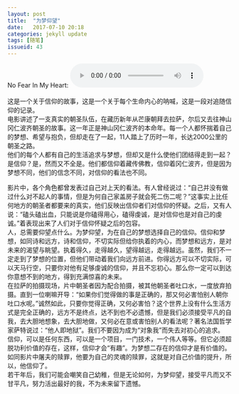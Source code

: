 ```yaml
---
layout: post
title:  "为梦仰望"
date:   2017-07-10 20:18
categories: jekyll update
tags: [随笔]
issueid: 43
---
```

No Fear In My Heart: <audio src="/music/No Fear In My Heart.mp3" controls="controls" loop="loop" preload="meta"></audio>  
<br>
这是一个关于信仰的故事，这是一个关于每个生命内心的呐喊，这是一段对追随信仰的记录。  
电影讲述了一支真实的朝圣队伍，在藏历新年从芒康朝拜去拉萨，尔后又去往神山冈仁波齐朝圣的故事。这一年正是神山冈仁波齐的本命年。每一个人都怀揣着自己的梦想、希望与抱负，但却走在了一起，11人踏上了历时一年，长达2000公里的朝圣之路。  
他们的每个人都有自己的生活追求与梦想，但却又是什么使他们团结得走到一起？是信仰？是，然而又不全是。他们都信仰着藏传佛教，信仰着冈仁波齐，但是因为梦想不同，他们的信念不同，对信仰的看法也不同。  

影片中，各个角色都曾发表过自己对上天的看法。有人曾经说过：“自己并没有做过什么对不起人的事情，但是为何自己家盖房子就会死二伤二呢？”这事实上比任何地方的朝圣者都要来的真实，他们反映出信仰者们对信仰的怀疑。之后，又有人说：“磕头磕出血，只能说是你磕得用心，磕得虔诚，是对信仰也是对自己的虔诚。”着表现出来了人们对于信仰怀疑之后的包容。  
人，总需要仰望点什么。为梦仰望，为在自己的梦想选择自己的信仰。信仰和梦想，如同诗和远方，诗和信仰，不切实际但给你执着的内心，而梦想和远方，是对未来的渴望与眺望。执着得久，走得越久，望得越远，走得越远。虽然，我们不一定走到了梦想的位置，但他们带动着我们向远方前进。你得远方可以不切实际，可以天马行空，只要你对他有足够虔诚的信仰，并且不忘初心。那么你一定可以到达你意想不到的地方，得到充满惊喜的未来。  
在拉萨的拍摄现场，片中朝圣者因为配合拍摄，被其他朝圣者吐口水，一度放弃拍摄。直到一位喇嘛开导：“如果你们觉得做的事是正确的，那又何必害怕别人朝你吐口水呢。”诚然如此，只要你觉得正确，又何必害怕？这个世界上没有什么生活方式是完全正确的，远方不是终点，达不到也不必遗憾，但是我们必须接受平凡的自我，去大胆地想象，去大胆地做，又何必在意或害怕别人的看法呢？著名法国哲学家萨特说过：“他人即地狱”。我们不要因为成为“对象我”而失去对初心的追求。  
信仰，可以是任何东西，可以是一个项目，一门技术，一个伟人等等。但它必须超脱功利价值的存在，这样，信仰才会“有趣”。为梦想二存在的信仰才是有价值的。  
如同影片中屠夫的赎罪，他要为自己的灵魂的赎罪，这就是对自己价值的提升，所以，他信仰了。  
若干年后，我们可能会嘲笑自己幼稚，但是无论如何，为梦仰望，接受平凡而又不甘平凡，努力活出最好的我，不为未来留下遗憾。
